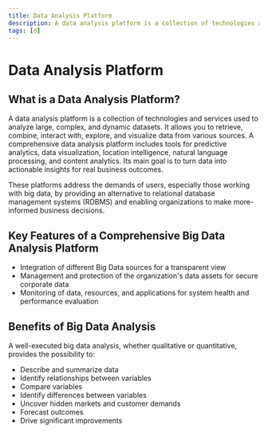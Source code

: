 ```yaml
---
title: Data Analysis Platform
description: A data analysis platform is a collection of technologies and services used to analyze large, complex, and dynamic datasets. It allows you to retrieve, combine, interact with, explore, and visualize data from various sources.
tags: [d]
---
```


# Data Analysis Platform

## What is a Data Analysis Platform?

A data analysis platform is a collection of technologies and services used to analyze large, complex, and dynamic datasets. It allows you to retrieve, combine, interact with, explore, and visualize data from various sources. A comprehensive data analysis platform includes tools for predictive analytics, data visualization, location intelligence, natural language processing, and content analytics. Its main goal is to turn data into actionable insights for real business outcomes.

These platforms address the demands of users, especially those working with big data, by providing an alternative to relational database management systems (RDBMS) and enabling organizations to make more-informed business decisions.

## Key Features of a Comprehensive Big Data Analysis Platform

- Integration of different Big Data sources for a transparent view
- Management and protection of the organization's data assets for secure corporate data
- Monitoring of data, resources, and applications for system health and performance evaluation

## Benefits of Big Data Analysis

A well-executed big data analysis, whether qualitative or quantitative, provides the possibility to:

- Describe and summarize data
- Identify relationships between variables
- Compare variables
- Identify differences between variables
- Uncover hidden markets and customer demands
- Forecast outcomes
- Drive significant improvements
